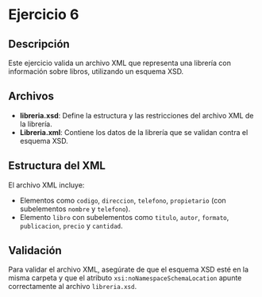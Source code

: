 # Ejercicio 6

## Descripción
Este ejercicio valida un archivo XML que representa una librería con información sobre libros, utilizando un esquema XSD.

## Archivos
- **libreria.xsd**: Define la estructura y las restricciones del archivo XML de la librería.
- **Libreria.xml**: Contiene los datos de la librería que se validan contra el esquema XSD.

## Estructura del XML
El archivo XML incluye:
- Elementos como `codigo`, `direccion`, `telefono`, `propietario` (con subelementos `nombre` y `telefono`).
- Elemento `libro` con subelementos como `titulo`, `autor`, `formato`, `publicacion`, `precio` y `cantidad`.

## Validación
Para validar el archivo XML, asegúrate de que el esquema XSD esté en la misma carpeta y que el atributo `xsi:noNamespaceSchemaLocation` apunte correctamente al archivo `libreria.xsd`.
